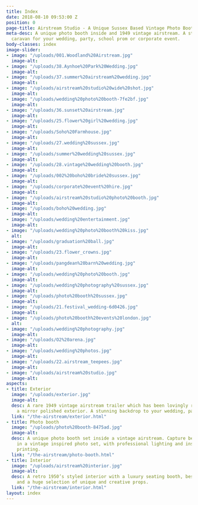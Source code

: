 ```yaml
---
title: Index
date: 2018-08-10 09:53:00 Z
position: 0
page-title: Airstream Studio - A Unique Sussex Based Vintage Photo Booth
meta-desc: A unique photo booth inside and 1949 vintage airstream. A stunning retro
  caravan for your wedding, party, school prom or corporate event.
body-classes: index
image-slider:
- image: "/uploads/001.Woodland%20Airstream.jpg"
  image-alt: 
- image: "/uploads/38.Aynhoe%20Park%20Wedding.jpg"
  image-alt: 
- image: "/uploads/37.summer%20airstream%20wedding.jpg"
  image-alt: 
- image: "/uploads/airstream%20studio%20wide%20shot.jpg"
  image-alt: 
- image: "/uploads/wedding%20photo%20booth-7fe2bf.jpg"
  image-alt: 
- image: "/uploads/36.sunset%20airstream.jpg"
  image-alt: 
- image: "/uploads/25.flower%20girl%20wedding.jpg"
  image-alt: 
- image: "/uploads/Soho%20Farmhouse.jpg"
  image-alt: 
- image: "/uploads/27.wedding%20sussex.jpg"
  image-alt: 
- image: "/uploads/summer%20wedding%20sussex.jpg"
  image-alt: 
- image: "/uploads/28.vintage%20wedding%20booth.jpg"
  image-alt: 
- image: "/uploads/002%20boho%20bride%20sussex.jpg"
  image-alt: 
- image: "/uploads/corporate%20event%20hire.jpg"
  image-alt: 
- image: "/uploads/airstream%20studio%20photo%20booth.jpg"
  image-alt: 
- image: "/uploads/boho%20wedding.jpg"
  image-alt: 
- image: "/uploads/wedding%20entertainment.jpg"
  image-alt: 
- image: "/uploads/wedding%20photo%20booth%20kiss.jpg"
  alt: 
- image: "/uploads/graduation%20ball.jpg"
  image-alt: 
- image: "/uploads/23.flower_crowns.jpg"
  image-alt: 
- image: "/uploads/pangdean%20barn%20wedding.jpg"
  image-alt: 
- image: "/uploads/wedding%20photo%20booth.jpg"
  image-alt: 
- image: "/uploads/wedding%20photography%20sussex.jpg"
  image-alt: 
- image: "/uploads/photo%20booth%20sussex.jpg"
  image-alt: 
- image: "/uploads/21.festival_wedding-6d0426.jpg"
  image-alt: 
- image: "/uploads/photo%20booth%20events%20london.jpg"
  alt: 
- image: "/uploads/wedding%20photography.jpg"
  image-alt: 
- image: "/uploads/O2%20arena.jpg"
  image-alt: 
- image: "/uploads/wedding%20photos.jpg"
  image-alt: 
- image: "/uploads/22.airstream_teepees.jpg"
  image-alt: 
- image: "/uploads/airstream%20studio.jpg"
  image-alt: 
aspects:
- title: Exterior
  image: "/uploads/exterior.jpg"
  image-alt: 
  desc: A rare 1949 vintage airstream trailer which has been lovingly restored with
    a mirror polished exterior. A stunning backdrop to your wedding, party or event.
  link: "/the-airstream/exterior.html"
- title: Photo booth
  image: "/uploads/photo%20booth-8475ad.jpg"
  image-alt: 
  desc: A unique photo booth set inside a vintage airstream. Capture beautiful memories
    in a vintage inspired photo set, with professional lighting and instant photo
    printing.
  link: "/the-airstream/photo-booth.html"
- title: Interior
  image: "/uploads/airstream%20interior.jpg"
  image-alt: 
  desc: A retro 1950’s styled interior with a luxury seating booth, bespoke units
    and a huge selection of unique and creative props.
  link: "/the-airstream/interior.html"
layout: index
---
```


